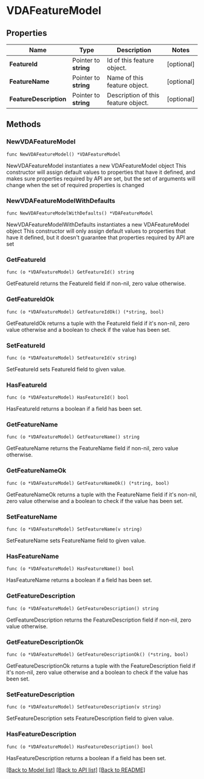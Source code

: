 # VDAFeatureModel

## Properties

Name | Type | Description | Notes
------------ | ------------- | ------------- | -------------
**FeatureId** | Pointer to **string** | Id of this feature object. | [optional] 
**FeatureName** | Pointer to **string** | Name of this feature object. | [optional] 
**FeatureDescription** | Pointer to **string** | Description of this feature object. | [optional] 

## Methods

### NewVDAFeatureModel

`func NewVDAFeatureModel() *VDAFeatureModel`

NewVDAFeatureModel instantiates a new VDAFeatureModel object
This constructor will assign default values to properties that have it defined,
and makes sure properties required by API are set, but the set of arguments
will change when the set of required properties is changed

### NewVDAFeatureModelWithDefaults

`func NewVDAFeatureModelWithDefaults() *VDAFeatureModel`

NewVDAFeatureModelWithDefaults instantiates a new VDAFeatureModel object
This constructor will only assign default values to properties that have it defined,
but it doesn't guarantee that properties required by API are set

### GetFeatureId

`func (o *VDAFeatureModel) GetFeatureId() string`

GetFeatureId returns the FeatureId field if non-nil, zero value otherwise.

### GetFeatureIdOk

`func (o *VDAFeatureModel) GetFeatureIdOk() (*string, bool)`

GetFeatureIdOk returns a tuple with the FeatureId field if it's non-nil, zero value otherwise
and a boolean to check if the value has been set.

### SetFeatureId

`func (o *VDAFeatureModel) SetFeatureId(v string)`

SetFeatureId sets FeatureId field to given value.

### HasFeatureId

`func (o *VDAFeatureModel) HasFeatureId() bool`

HasFeatureId returns a boolean if a field has been set.

### GetFeatureName

`func (o *VDAFeatureModel) GetFeatureName() string`

GetFeatureName returns the FeatureName field if non-nil, zero value otherwise.

### GetFeatureNameOk

`func (o *VDAFeatureModel) GetFeatureNameOk() (*string, bool)`

GetFeatureNameOk returns a tuple with the FeatureName field if it's non-nil, zero value otherwise
and a boolean to check if the value has been set.

### SetFeatureName

`func (o *VDAFeatureModel) SetFeatureName(v string)`

SetFeatureName sets FeatureName field to given value.

### HasFeatureName

`func (o *VDAFeatureModel) HasFeatureName() bool`

HasFeatureName returns a boolean if a field has been set.

### GetFeatureDescription

`func (o *VDAFeatureModel) GetFeatureDescription() string`

GetFeatureDescription returns the FeatureDescription field if non-nil, zero value otherwise.

### GetFeatureDescriptionOk

`func (o *VDAFeatureModel) GetFeatureDescriptionOk() (*string, bool)`

GetFeatureDescriptionOk returns a tuple with the FeatureDescription field if it's non-nil, zero value otherwise
and a boolean to check if the value has been set.

### SetFeatureDescription

`func (o *VDAFeatureModel) SetFeatureDescription(v string)`

SetFeatureDescription sets FeatureDescription field to given value.

### HasFeatureDescription

`func (o *VDAFeatureModel) HasFeatureDescription() bool`

HasFeatureDescription returns a boolean if a field has been set.


[[Back to Model list]](../README.md#documentation-for-models) [[Back to API list]](../README.md#documentation-for-api-endpoints) [[Back to README]](../README.md)


